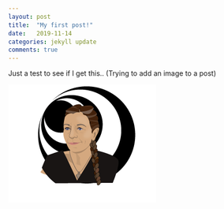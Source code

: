 ```yaml
---
layout: post
title:  "My first post!"
date:   2019-11-14
categories: jekyll update
comments: true
---
```


Just a test to see if I get this..
(Trying to add an image to a post)

![My avatar](/assets/images/avatar2-1.gif)